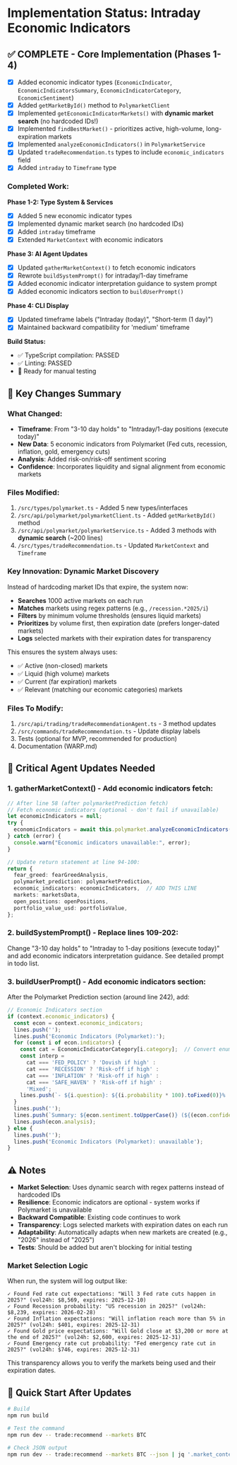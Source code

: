 # Implementation Status: Intraday Economic Indicators

## ✅ COMPLETE - Core Implementation (Phases 1-4)
- [x] Added economic indicator types (`EconomicIndicator`, `EconomicIndicatorsSummary`, `EconomicIndicatorCategory`, `EconomicSentiment`)
- [x] Added `getMarketById()` method to `PolymarketClient`
- [x] Implemented `getEconomicIndicatorMarkets()` with **dynamic market search** (no hardcoded IDs!)
- [x] Implemented `findBestMarket()` - prioritizes active, high-volume, long-expiration markets
- [x] Implemented `analyzeEconomicIndicators()` in `PolymarketService`
- [x] Updated `tradeRecommendation.ts` types to include `economic_indicators` field
- [x] Added `intraday` to `Timeframe` type

### Completed Work:

**Phase 1-2: Type System & Services**
- [x] Added 5 new economic indicator types
- [x] Implemented dynamic market search (no hardcoded IDs)
- [x] Added `intraday` timeframe
- [x] Extended `MarketContext` with economic indicators

**Phase 3: AI Agent Updates**  
- [x] Updated `gatherMarketContext()` to fetch economic indicators
- [x] Rewrote `buildSystemPrompt()` for intraday/1-day timeframe
- [x] Added economic indicator interpretation guidance to system prompt
- [x] Added economic indicators section to `buildUserPrompt()`

**Phase 4: CLI Display**
- [x] Updated timeframe labels ("Intraday (today)", "Short-term (1 day)")
- [x] Maintained backward compatibility for 'medium' timeframe

**Build Status:**
- ✅ TypeScript compilation: PASSED
- ✅ Linting: PASSED
- 🔄 Ready for manual testing

## 📝 Key Changes Summary

### What Changed:
- **Timeframe**: From "3-10 day holds" to "Intraday/1-day positions (execute today)"
- **New Data**: 5 economic indicators from Polymarket (Fed cuts, recession, inflation, gold, emergency cuts)
- **Analysis**: Added risk-on/risk-off sentiment scoring
- **Confidence**: Incorporates liquidity and signal alignment from economic markets

### Files Modified:
1. `/src/types/polymarket.ts` - Added 5 new types/interfaces
2. `/src/api/polymarket/polymarketClient.ts` - Added `getMarketById()` method
3. `/src/api/polymarket/polymarketService.ts` - Added 3 methods with **dynamic search** (~200 lines)
4. `/src/types/tradeRecommendation.ts` - Updated `MarketContext` and `Timeframe`

### Key Innovation: Dynamic Market Discovery
Instead of hardcoding market IDs that expire, the system now:
- **Searches** 1000 active markets on each run
- **Matches** markets using regex patterns (e.g., `/recession.*2025/i`)
- **Filters** by minimum volume thresholds (ensures liquid markets)
- **Prioritizes** by volume first, then expiration date (prefers longer-dated markets)
- **Logs** selected markets with their expiration dates for transparency

This ensures the system always uses:
- ✅ Active (non-closed) markets
- ✅ Liquid (high volume) markets  
- ✅ Current (far expiration) markets
- ✅ Relevant (matching our economic categories) markets

### Files To Modify:
1. `/src/api/trading/tradeRecommendationAgent.ts` - 3 method updates
2. `/src/commands/tradeRecommendation.ts` - Update display labels
3. Tests (optional for MVP, recommended for production)
4. Documentation (WARP.md)

## 🎯 Critical Agent Updates Needed

### 1. gatherMarketContext() - Add economic indicators fetch:
```typescript
// After line 58 (after polymarketPrediction fetch)
// Fetch economic indicators (optional - don't fail if unavailable)
let economicIndicators = null;
try {
  economicIndicators = await this.polymarket.analyzeEconomicIndicators();
} catch (error) {
  console.warn("Economic indicators unavailable:", error);
}

// Update return statement at line 94-100:
return {
  fear_greed: fearGreedAnalysis,
  polymarket_prediction: polymarketPrediction,
  economic_indicators: economicIndicators,  // ADD THIS LINE
  markets: marketsData,
  open_positions: openPositions,
  portfolio_value_usd: portfolioValue,
};
```

### 2. buildSystemPrompt() - Replace lines 109-202:
Change "3-10 day holds" to "Intraday to 1-day positions (execute today)" and add economic indicators interpretation guidance. See detailed prompt in todo list.

### 3. buildUserPrompt() - Add economic indicators section:
After the Polymarket Prediction section (around line 242), add:
```typescript
// Economic Indicators section
if (context.economic_indicators) {
  const econ = context.economic_indicators;
  lines.push('');
  lines.push('Economic Indicators (Polymarket):');
  for (const i of econ.indicators) {
    const cat = EconomicIndicatorCategory[i.category];  // Convert enum to string
    const interp =
      cat === 'FED_POLICY' ? 'Dovish if high' :
      cat === 'RECESSION' ? 'Risk-off if high' :
      cat === 'INFLATION' ? 'Risk-off if high' :
      cat === 'SAFE_HAVEN' ? 'Risk-off if high' :
      'Mixed';
    lines.push(`- ${i.question}: ${(i.probability * 100).toFixed(0)}% (vol24h $${Math.round(i.volume24hr).toLocaleString()}) — ${interp}`);
  }
  lines.push('');
  lines.push(`Summary: ${econ.sentiment.toUpperCase()} (${(econ.confidence * 100).toFixed(0)}% confidence)`);
  lines.push(econ.analysis);
} else {
  lines.push('');
  lines.push('Economic Indicators (Polymarket): unavailable');
}
```

## ⚠️ Notes

- **Market Selection**: Uses dynamic search with regex patterns instead of hardcoded IDs
- **Resilience**: Economic indicators are optional - system works if Polymarket is unavailable
- **Backward Compatible**: Existing code continues to work
- **Transparency**: Logs selected markets with expiration dates on each run
- **Adaptability**: Automatically adapts when new markets are created (e.g., "2026" instead of "2025")
- **Tests**: Should be added but aren't blocking for initial testing

### Market Selection Logic
When run, the system will log output like:
```
✓ Found Fed rate cut expectations: "Will 3 Fed rate cuts happen in 2025?" (vol24h: $8,569, expires: 2025-12-10)
✓ Found Recession probability: "US recession in 2025?" (vol24h: $8,239, expires: 2026-02-28)
✓ Found Inflation expectations: "Will inflation reach more than 5% in 2025?" (vol24h: $401, expires: 2025-12-31)
✓ Found Gold price expectations: "Will Gold close at $3,200 or more at the end of 2025?" (vol24h: $2,600, expires: 2025-12-31)
✓ Found Emergency rate cut probability: "Fed emergency rate cut in 2025?" (vol24h: $746, expires: 2025-12-31)
```

This transparency allows you to verify the markets being used and their expiration dates.

## 🚀 Quick Start After Updates

```bash
# Build
npm run build

# Test the command
npm run dev -- trade:recommend --markets BTC

# Check JSON output
npm run dev -- trade:recommend --markets BTC --json | jq '.market_context.economic_indicators'
```
